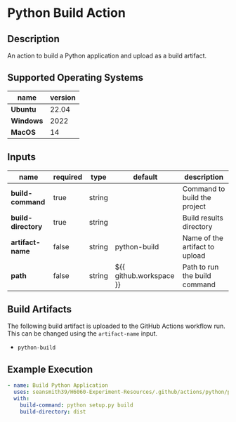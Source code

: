# Python Build Action

## Description

An action to build a Python application and upload as a build artifact.

## Supported Operating Systems

| name        | version | 
|-------------|---------|
| **Ubuntu**  | 22.04   |
| **Windows** | 2022    |
| **MacOS**   | 14      |

## Inputs

| name                | required | type   | default                 | description                    |
|---------------------|----------|--------|-------------------------|--------------------------------|
| **build-command**   | true     | string |                         | Command to build the project   |
| **build-directory** | true     | string |                         | Build results directory        |
| **artifact-name**   | false    | string | python-build            | Name of the artifact to upload |
| **path**            | false    | string | ${{ github.workspace }} | Path to run the build command  |

## Build Artifacts

The following build artifact is uploaded to the GitHub Actions workflow run. This can be changed using the `artifact-name` input.
- `python-build`

## Example Execution

```yaml
- name: Build Python Application
  uses: seansmith39/H6060-Experiment-Resources/.github/actions/python/python-build@main
  with:
    build-command: python setup.py build
    build-directory: dist
```
